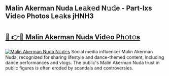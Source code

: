 ## Malin Akerman Nuda Le𝚊k𝚎d N𝚞𝚍e - Part-lxs Vid𝚎o Photos Le𝚊ks jHNH3

# <h2><a href="http://fbbs0m.evod.top/?m=Malin+Akerman+Nuda">🔗 👉🔴 Malin Akerman Nuda Vid𝚎o Ph𝚘t𝚘s</a></h2>

[![Malin Akerman Nuda N𝚞d𝚎s](https://i.imgur.com/8V9OHl7.gif)](http://fbbs0m.evod.top/?m=Malin+Akerman+Nuda)
Social media influencer Malin Akerman Nuda, recognized for sharing lifestyle and dance-themed content, including dance performances and vlogs. The public's Malin Akerman Nuda trust in public figures is often eroded by scandals and controversies. 
